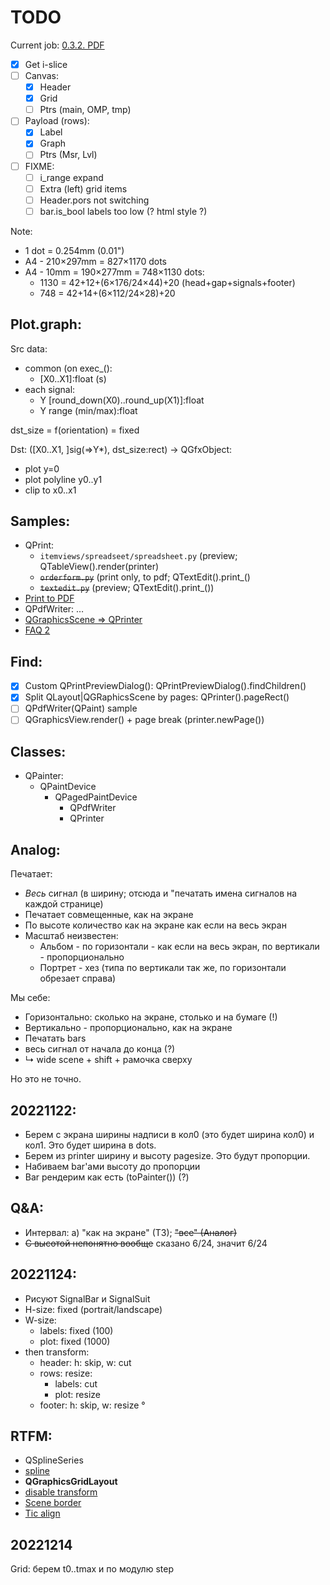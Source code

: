 # TODO

Current job: [0.3.2. PDF](https://github.com/tieugene/iosc.py/issues/191)

- [x] Get i-slice  
- [ ] Canvas:
  + [x] Header
  + [x] Grid
  + [ ] Ptrs (main, OMP, tmp)
- [ ] Payload (rows):
  + [x] Label
  + [x] Graph
  + [ ] Ptrs (Msr, Lvl)
- [ ] FIXME:
  + [ ] i_range expand
  + [ ] Extra (left) grid items
  + [ ] Header.pors not switching
  + [ ] bar.is_bool labels too low (? html style ?)

Note:
- 1 dot = 0.254mm (0.01")
- A4 - 210×297mm = 827×1170 dots
- A4 - 10mm = 190×277mm = 748×1130 dots:
  + 1130 = 42+12+(6×176/24×44)+20 (head+gap+signals+footer)
  + 748 = 42+14+(6×112/24×28)+20

## Plot.graph:

Src data:
- common (on exec_():
  + \[X0..X1]:float (s)
- each signal:
  + Y [round_down(X0)..round_up(X1)]:float
  + Y range (min/max):float

dst_size = f(orientation) = fixed

Dst: ([X0..X1, ]sig(=>Y*), dst_size:rect) -> QGfxObject:
- plot y=0
- plot polyline y0..y1
- clip to x0..x1

## Samples:
- QPrint:
  - `itemviews/spreadseet/spreadsheet.py` (preview; QTableView().render(printer)
  - ~~`orderform.py`~~ (print only, to pdf; QTextEdit().print_()
  - ~~`textedit.py`~~ (preview; QTextEdit().print_())
- [Print to PDF](https://wiki.qt.io/Exporting_a_document_to_PDF)
- QPdfWriter: &hellip;
- [QGraphicsScene &rArr; QPrinter](https://www.qtcentre.org/threads/47972-Render-QGraphicsScene-to-a-QPrinter-to-export-PDF)
- [FAQ 2](https://stackoverflow.com/questions/35034953/printing-qgraphicsscene-cuts-objects-in-half)

## Find:
- [x] Custom QPrintPreviewDialog(): QPrintPreviewDialog().findChildren()
- [x] Split QLayout|QGRaphicsScene by pages: QPrinter().pageRect()
- [ ] QPdfWriter(QPaint) sample
- [ ] QGraphicsView.render() + page break (printer.newPage())

## Classes:
- QPainter:
  + QPaintDevice
    * QPagedPaintDevice
      - QPdfWriter
      - QPrinter

## Analog:

Печатает:

- _Весь_ сигнал (в ширину; отсюда и "печатать имена сигналов на каждой странице)
- Печатает совмещенные, как на экране
- По высоте количество как на экране как если на весь экран
- Масштаб неизвестен:
  + Альбом - по горизонтали - как если на весь экран, по вертикали - пропорционально
  + Портрет - хез (типа по вертикали так же, по горизонтали обрезает справа)

Мы себе:
- Горизонтально: сколько на экране, столько и на бумаге (!)
- Вертикально - пропорционально, как на экране
- Печатать bars
- весь сигнал от начала до конца (?)
- &rdsh; wide scene + shift + рамочка сверху

Но это не точно.

## 20221122:
- Берем с экрана ширины надписи в кол0 (это будет ширина кол0) и кол1. Это будет ширина в dots.
- Берем из printer ширину и высоту pagesize. Это будут пропорции.  
- Набиваем bar'ами высоту до пропорции
- Bar рендерим как есть (toPainter()) (?)

## Q&A:
- Интервал: a) "как на экране" (ТЗ); ~~"все" (Аналог)~~
- ~~С высотой непонятно вообще~~ сказано 6/24, значит 6/24

## 20221124:
- Рисуют SignalBar и SignalSuit
- H-size: fixed (portrait/landscape)
- W-size:
  + labels: fixed (100)
  + plot: fixed (1000)
- then transform:
  + header: h: skip, w: cut
  + rows: resize:
    + labels: cut
    + plot: resize
  + footer: h: skip, w: resize
&deg;

## RTFM:
- QSplineSeries
- [spline](https://www.toptal.com/c-plus-plus/rounded-corners-bezier-curves-qpainter)
- **QGraphicsGridLayout**
- [disable transform](https://stackoverflow.com/questions/1222914/qgraphicsview-and-qgraphicsitem-don%C2%B4t-scale-item-when-scaling-the-view-rect)
- [Scene border](https://www.qtcentre.org/threads/13814-how-to-enable-borders-in-QGraphicsScene)
- [Tic align](https://www.qtcentre.org/threads/51168-QGraphicsTextItem-center-based-coordinates)

## 20221214

Grid: берем t0..tmax и по модулю step
